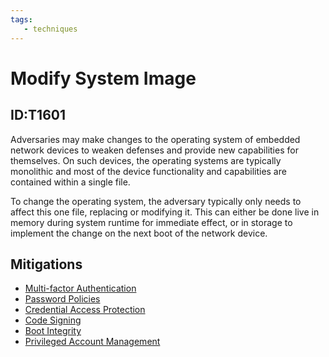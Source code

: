 ```yaml
---
tags:
   - techniques
---
```

# Modify System Image
## ID:T1601
Adversaries may make changes to the operating system of embedded network devices to weaken defenses and provide new capabilities for themselves.  On such devices, the operating systems are typically monolithic and most of the device functionality and capabilities are contained within a single file.

To change the operating system, the adversary typically only needs to affect this one file, replacing or modifying it.  This can either be done live in memory during system runtime for immediate effect, or in storage to implement the change on the next boot of the network device.
## Mitigations
* [Multi-factor Authentication](/mitre/mitigations/M1032)
* [Password Policies](/mitre/mitigations/M1027)
* [Credential Access Protection](/mitre/mitigations/M1043)
* [Code Signing](/mitre/mitigations/M1045)
* [Boot Integrity](/mitre/mitigations/M1046)
* [Privileged Account Management](/mitre/mitigations/M1026)
